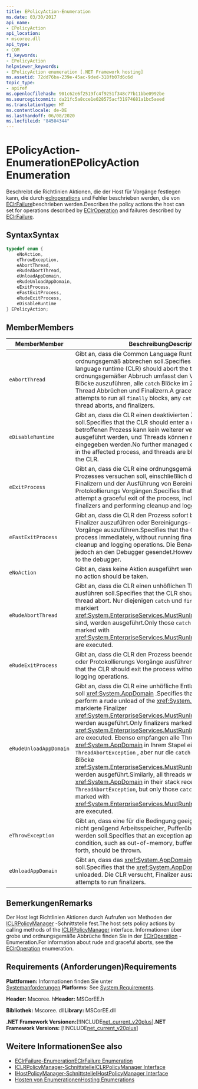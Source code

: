 ```yaml
---
title: EPolicyAction-Enumeration
ms.date: 03/30/2017
api_name:
- EPolicyAction
api_location:
- mscoree.dll
api_type:
- COM
f1_keywords:
- EPolicyAction
helpviewer_keywords:
- EPolicyAction enumeration [.NET Framework hosting]
ms.assetid: 72dd76ba-239e-45ac-9ded-318fb07d6c6d
topic_type:
- apiref
ms.openlocfilehash: 901c62e6f2519fc4f9251f348c77b11bbe0992be
ms.sourcegitcommit: da21fc5a8cce1e028575acf31974681a1bc5aeed
ms.translationtype: MT
ms.contentlocale: de-DE
ms.lasthandoff: 06/08/2020
ms.locfileid: "84504344"
---
```

# <a name="epolicyaction-enumeration"></a><span data-ttu-id="c5cab-102">EPolicyAction-Enumeration</span><span class="sxs-lookup"><span data-stu-id="c5cab-102">EPolicyAction Enumeration</span></span>
<span data-ttu-id="c5cab-103">Beschreibt die Richtlinien Aktionen, die der Host für Vorgänge festlegen kann, die durch [eclroperations](eclroperation-enumeration.md) und Fehler beschrieben werden, die von [EClrFailure](eclrfailure-enumeration.md)beschrieben werden.</span><span class="sxs-lookup"><span data-stu-id="c5cab-103">Describes the policy actions the host can set for operations described by [EClrOperation](eclroperation-enumeration.md) and failures described by [EClrFailure](eclrfailure-enumeration.md).</span></span>  
  
## <a name="syntax"></a><span data-ttu-id="c5cab-104">Syntax</span><span class="sxs-lookup"><span data-stu-id="c5cab-104">Syntax</span></span>  
  
```cpp  
typedef enum {  
    eNoAction,  
    eThrowException,  
    eAbortThread,  
    eRudeAbortThread,  
    eUnloadAppDomain,  
    eRudeUnloadAppDomain,  
    eExitProcess,  
    eFastExitProcess,  
    eRudeExitProcess,  
    eDisableRuntime  
} EPolicyAction;  
```  
  
## <a name="members"></a><span data-ttu-id="c5cab-105">Member</span><span class="sxs-lookup"><span data-stu-id="c5cab-105">Members</span></span>  
  
|<span data-ttu-id="c5cab-106">Member</span><span class="sxs-lookup"><span data-stu-id="c5cab-106">Member</span></span>|<span data-ttu-id="c5cab-107">Beschreibung</span><span class="sxs-lookup"><span data-stu-id="c5cab-107">Description</span></span>|  
|------------|-----------------|  
|`eAbortThread`|<span data-ttu-id="c5cab-108">Gibt an, dass die Common Language Runtime (CLR) den Thread ordnungsgemäß abbrechen soll.</span><span class="sxs-lookup"><span data-stu-id="c5cab-108">Specifies that the common language runtime (CLR) should abort the thread gracefully.</span></span> <span data-ttu-id="c5cab-109">Ein ordnungsgemäßer Abbruch umfasst den Versuch, alle `finally` Blöcke auszuführen, alle `catch` Blöcke im Zusammenhang mit Thread Abbrüchen und Finalizern.</span><span class="sxs-lookup"><span data-stu-id="c5cab-109">A graceful abort includes attempts to run all `finally` blocks, any `catch` blocks related to thread aborts, and finalizers.</span></span>|  
|`eDisableRuntime`|<span data-ttu-id="c5cab-110">Gibt an, dass die CLR einen deaktivierten Zustand aufweisen soll.</span><span class="sxs-lookup"><span data-stu-id="c5cab-110">Specifies that the CLR should enter a disabled state.</span></span> <span data-ttu-id="c5cab-111">Im betroffenen Prozess kann kein weiterer verwalteter Code ausgeführt werden, und Threads können nicht in die CLR-Datei eingegeben werden.</span><span class="sxs-lookup"><span data-stu-id="c5cab-111">No further managed code can be executed in the affected process, and threads are blocked from entering the CLR.</span></span>|  
|`eExitProcess`|<span data-ttu-id="c5cab-112">Gibt an, dass die CLR eine ordnungsgemäße Beendigung des Prozesses versuchen soll, einschließlich der Ausführung von Finalizern und der Ausführung von Bereinigung-und Protokollierungs Vorgängen.</span><span class="sxs-lookup"><span data-stu-id="c5cab-112">Specifies that the CLR should attempt a graceful exit of the process, including running finalizers and performing cleanup and logging operations.</span></span>|  
|`eFastExitProcess`|<span data-ttu-id="c5cab-113">Gibt an, dass die CLR den Prozess sofort beenden soll, ohne Finalizer auszuführen oder Bereinigungs-und Protokollierungs Vorgänge auszuführen.</span><span class="sxs-lookup"><span data-stu-id="c5cab-113">Specifies that the CLR should exit the process immediately, without running finalizers or performing cleanup and logging operations.</span></span> <span data-ttu-id="c5cab-114">Die Benachrichtigung wird jedoch an den Debugger gesendet.</span><span class="sxs-lookup"><span data-stu-id="c5cab-114">However, notification is sent to the debugger.</span></span>|  
|`eNoAction`|<span data-ttu-id="c5cab-115">Gibt an, dass keine Aktion ausgeführt werden soll.</span><span class="sxs-lookup"><span data-stu-id="c5cab-115">Specifies that no action should be taken.</span></span>|  
|`eRudeAbortThread`|<span data-ttu-id="c5cab-116">Gibt an, dass die CLR einen unhöflichen Thread Abbruch ausführen soll.</span><span class="sxs-lookup"><span data-stu-id="c5cab-116">Specifies that the CLR should perform a rude thread abort.</span></span> <span data-ttu-id="c5cab-117">Nur diejenigen `catch` und `finally` Blöcke, die mit markiert <xref:System.EnterpriseServices.MustRunInClientContextAttribute> sind, werden ausgeführt.</span><span class="sxs-lookup"><span data-stu-id="c5cab-117">Only those `catch` and `finally` blocks marked with <xref:System.EnterpriseServices.MustRunInClientContextAttribute> are executed.</span></span>|  
|`eRudeExitProcess`|<span data-ttu-id="c5cab-118">Gibt an, dass die CLR den Prozess beenden soll, ohne Finalizer oder Protokollierungs Vorgänge ausführen zu müssen.</span><span class="sxs-lookup"><span data-stu-id="c5cab-118">Specifies that the CLR should exit the process without running finalizers or logging operations.</span></span>|  
|`eRudeUnloadAppDomain`|<span data-ttu-id="c5cab-119">Gibt an, dass die CLR eine unhöfliche Entladung des ausführen soll <xref:System.AppDomain> .</span><span class="sxs-lookup"><span data-stu-id="c5cab-119">Specifies that the CLR should perform a rude unload of the <xref:System.AppDomain>.</span></span> <span data-ttu-id="c5cab-120">Nur mit markierte Finalizer <xref:System.EnterpriseServices.MustRunInClientContextAttribute> werden ausgeführt.</span><span class="sxs-lookup"><span data-stu-id="c5cab-120">Only finalizers marked with <xref:System.EnterpriseServices.MustRunInClientContextAttribute> are executed.</span></span> <span data-ttu-id="c5cab-121">Ebenso empfangen alle Threads mit diesem <xref:System.AppDomain> in Ihrem Stapel eine `ThreadAbortException` , aber nur die `catch` `finally` mit markierten Blöcke <xref:System.EnterpriseServices.MustRunInClientContextAttribute> werden ausgeführt.</span><span class="sxs-lookup"><span data-stu-id="c5cab-121">Similarly, all threads with this <xref:System.AppDomain> in their stack receive a `ThreadAbortException`, but only those `catch` and `finally` blocks marked with <xref:System.EnterpriseServices.MustRunInClientContextAttribute> are executed.</span></span>|  
|`eThrowException`|<span data-ttu-id="c5cab-122">Gibt an, dass eine für die Bedingung geeignete Ausnahme, z. b. nicht genügend Arbeitsspeicher, Pufferüberlauf usw., ausgelöst werden soll.</span><span class="sxs-lookup"><span data-stu-id="c5cab-122">Specifies that an exception appropriate to the condition, such as out-of-memory, buffer overflow, and so forth, should be thrown.</span></span>|  
|`eUnloadAppDomain`|<span data-ttu-id="c5cab-123">Gibt an, dass das <xref:System.AppDomain> entladen werden soll.</span><span class="sxs-lookup"><span data-stu-id="c5cab-123">Specifies that the <xref:System.AppDomain> should be unloaded.</span></span> <span data-ttu-id="c5cab-124">Die CLR versucht, Finalizer auszuführen.</span><span class="sxs-lookup"><span data-stu-id="c5cab-124">The CLR attempts to run finalizers.</span></span>|  
  
## <a name="remarks"></a><span data-ttu-id="c5cab-125">Bemerkungen</span><span class="sxs-lookup"><span data-stu-id="c5cab-125">Remarks</span></span>  
 <span data-ttu-id="c5cab-126">Der Host legt Richtlinien Aktionen durch Aufrufen von Methoden der [ICLRPolicyManager](iclrpolicymanager-interface.md) -Schnittstelle fest.</span><span class="sxs-lookup"><span data-stu-id="c5cab-126">The host sets policy actions by calling methods of the [ICLRPolicyManager](iclrpolicymanager-interface.md) interface.</span></span> <span data-ttu-id="c5cab-127">Informationen über grobe und ordnungsgemäße Abbrüche finden Sie in der [EClrOperation](eclroperation-enumeration.md) -Enumeration.</span><span class="sxs-lookup"><span data-stu-id="c5cab-127">For information about rude and graceful aborts, see the [EClrOperation](eclroperation-enumeration.md) enumeration.</span></span>  
  
## <a name="requirements"></a><span data-ttu-id="c5cab-128">Requirements (Anforderungen)</span><span class="sxs-lookup"><span data-stu-id="c5cab-128">Requirements</span></span>  
 <span data-ttu-id="c5cab-129">**Plattformen:** Informationen finden Sie unter [Systemanforderungen](../../get-started/system-requirements.md).</span><span class="sxs-lookup"><span data-stu-id="c5cab-129">**Platforms:** See [System Requirements](../../get-started/system-requirements.md).</span></span>  
  
 <span data-ttu-id="c5cab-130">**Header:** Mscoree. h</span><span class="sxs-lookup"><span data-stu-id="c5cab-130">**Header:** MSCorEE.h</span></span>  
  
 <span data-ttu-id="c5cab-131">**Bibliothek:** Mscoree. dll</span><span class="sxs-lookup"><span data-stu-id="c5cab-131">**Library:** MSCorEE.dll</span></span>  
  
 <span data-ttu-id="c5cab-132">**.NET Framework Versionen:**[!INCLUDE[net_current_v20plus](../../../../includes/net-current-v20plus-md.md)]</span><span class="sxs-lookup"><span data-stu-id="c5cab-132">**.NET Framework Versions:** [!INCLUDE[net_current_v20plus](../../../../includes/net-current-v20plus-md.md)]</span></span>  
  
## <a name="see-also"></a><span data-ttu-id="c5cab-133">Weitere Informationen</span><span class="sxs-lookup"><span data-stu-id="c5cab-133">See also</span></span>

- [<span data-ttu-id="c5cab-134">EClrFailure-Enumeration</span><span class="sxs-lookup"><span data-stu-id="c5cab-134">EClrFailure Enumeration</span></span>](eclrfailure-enumeration.md)
- [<span data-ttu-id="c5cab-135">ICLRPolicyManager-Schnittstelle</span><span class="sxs-lookup"><span data-stu-id="c5cab-135">ICLRPolicyManager Interface</span></span>](iclrpolicymanager-interface.md)
- [<span data-ttu-id="c5cab-136">IHostPolicyManager-Schnittstelle</span><span class="sxs-lookup"><span data-stu-id="c5cab-136">IHostPolicyManager Interface</span></span>](ihostpolicymanager-interface.md)
- [<span data-ttu-id="c5cab-137">Hosten von Enumerationen</span><span class="sxs-lookup"><span data-stu-id="c5cab-137">Hosting Enumerations</span></span>](hosting-enumerations.md)

